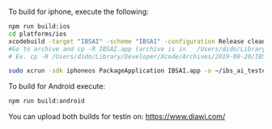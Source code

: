 To build for iphone, execute the following:
```bash
npm run build:ios
cd platforms/ios
xcodebuild -target "IBSAI" -scheme "IBSAI" -configuration Release clean archive
#Go to archive and cp -R IBSAI.app (archive is in   /Users/dido/Library/Developer/Xcode/Archives/  )
# Ex. cp -R /Users/dido/Library/Developer/Xcode/Archives/2019-09-20/IBSAI\ 20.09.19\,\ #8.54.xcarchive/Products/Applications/IBSAI.app ../../IBSAI.app 

sudo xcrun -sdk iphoneos PackageApplication IBSAI.app -o ~/ibs_ai_tester.ipa
```

To build for Android execute:
```bash
npm run build:android
```


You can upload both builds for testin on: https://www.diawi.com/
